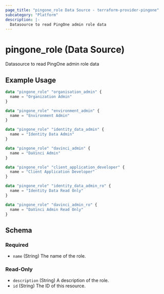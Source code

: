 ```yaml
---
page_title: "pingone_role Data Source - terraform-provider-pingone"
subcategory: "Platform"
description: |-
  Datasource to read PingOne admin role data
---
```


# pingone_role (Data Source)

Datasource to read PingOne admin role data

## Example Usage

```terraform
data "pingone_role" "organisation_admin" {
  name = "Organization Admin"
}

data "pingone_role" "environment_admin" {
  name = "Environment Admin"
}

data "pingone_role" "identity_data_admin" {
  name = "Identity Data Admin"
}

data "pingone_role" "davinci_admin" {
  name = "DaVinci Admin"
}

data "pingone_role" "client_application_developer" {
  name = "Client Application Developer"
}

data "pingone_role" "identity_data_admin_ro" {
  name = "Identity Data Read Only"
}

data "pingone_role" "davinci_admin_ro" {
  name = "DaVinci Admin Read Only"
}
```

<!-- schema generated by tfplugindocs -->
## Schema

### Required

- `name` (String) The name of the role.

### Read-Only

- `description` (String) A description of the role.
- `id` (String) The ID of this resource.
